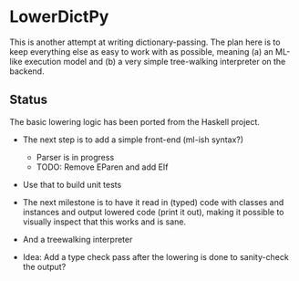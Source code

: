 # LowerDictPy

This is another attempt at writing dictionary-passing. The plan here is to keep everything else as
easy to work with as possible, meaning (a) an ML-like execution model and (b) a very simple
tree-walking interpreter on the backend.


## Status

The basic lowering logic has been ported from the Haskell project.

- The next step is to add a simple front-end (ml-ish syntax?)
    - Parser is in progress
    - TODO: Remove EParen and add EIf
- Use that to build unit tests
- The next milestone is to have it read in (typed) code with classes and instances and output
  lowered code (print it out), making it possible to visually inspect that this works and is sane.

- And a treewalking interpreter
- Idea: Add a type check pass after the lowering is done to sanity-check the output?
